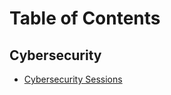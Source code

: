 # Table of Contents

## Cybersecurity
- [Cybersecurity Sessions](/privacy/security/cyber-security-sessions.md)

